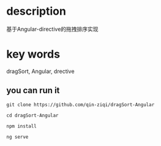 # description
基于Angular-directive的拖拽排序实现

# key words
dragSort, Angular, drective

## you can run it
```
git clone https://github.com/qin-ziqi/dragSort-Angular

cd dragSort-Angular

npm install  

ng serve 
```

